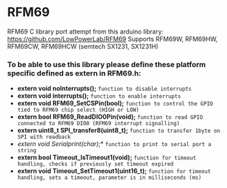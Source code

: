 # RFM69
RFM69 C library port attempt from this arduino library: https://github.com/LowPowerLab/RFM69
Supports RFM69W, RFM69HW, RFM69CW, RFM69HCW (semtech SX1231, SX1231H)

### To be able to use this library please define these platform specific defined as extern in RFM69.h:

- **extern void noInterrupts();**             `function to disable interrupts`
- **extern void interrupts();**               `function to enable interrupts`  
- **extern void RFM69_SetCSPin(bool);**       `function to control the GPIO tied to RFM69 chip select (HIGH or LOW)`
- **extern bool RFM69_ReadDIO0Pin(void);**    `function to read GPIO connected to RFM69 DIO0 (RFM69 interrupt signalling)`
- **extern uint8_t SPI_transfer8(uint8_t);**  `function to transfer 1byte on SPI with readback`
- **extern void Serialprint(char*);**         `function to print to serial port a string`
- **extern bool Timeout_IsTimeout1(void);**   `function for timeout handling, checks if previously set timeout expired`
- **extern void Timeout_SetTimeout1(uint16_t);** `function for timeout handling, sets a timeout, parameter is in milliseconds (ms)`
